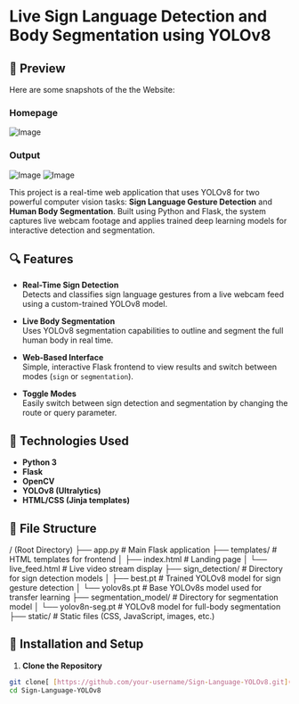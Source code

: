 # Live Sign Language Detection and Body Segmentation using YOLOv8

## 🚀 Preview
Here are some snapshots of the the Website:

### Homepage
![Image](https://github.com/user-attachments/assets/c4f59e19-8d71-40a0-b763-b5c0bf92679d)

### Output
![Image](https://github.com/user-attachments/assets/5a4502d3-c6b8-46d7-bde7-7d76182b3c8c) ![Image](https://github.com/user-attachments/assets/dd5465ea-81a4-4cdd-b304-08113d539ea7)

This project is a real-time web application that uses YOLOv8 for two powerful computer vision tasks: **Sign Language Gesture Detection** and **Human Body Segmentation**. Built using Python and Flask, the system captures live webcam footage and applies trained deep learning models for interactive detection and segmentation.

## 🔍 Features

- **Real-Time Sign Detection**  
  Detects and classifies sign language gestures from a live webcam feed using a custom-trained YOLOv8 model.

- **Live Body Segmentation**  
  Uses YOLOv8 segmentation capabilities to outline and segment the full human body in real time.

- **Web-Based Interface**  
  Simple, interactive Flask frontend to view results and switch between modes (`sign` or `segmentation`).

- **Toggle Modes**  
  Easily switch between sign detection and segmentation by changing the route or query parameter.

## 🧠 Technologies Used

- **Python 3**
- **Flask**
- **OpenCV**
- **YOLOv8 (Ultralytics)**
- **HTML/CSS (Jinja templates)**

## 📁 File Structure

/ (Root Directory)
├── app.py                      # Main Flask application
├── templates/                  # HTML templates for frontend
│   ├── index.html              # Landing page
│   └── live_feed.html          # Live video stream display
├── sign_detection/            # Directory for sign detection models
│   ├── best.pt                 # Trained YOLOv8 model for sign gesture detection
│   └── yolov8s.pt              # Base YOLOv8s model used for transfer learning
├── segmentation_model/        # Directory for segmentation model
│   └── yolov8n-seg.pt          # YOLOv8 model for full-body segmentation
├── static/                    # Static files (CSS, JavaScript, images, etc.)


## 🚀 Installation and Setup

1. **Clone the Repository**

```bash
git clone[ [https://github.com/your-username/Sign-Language-YOLOv8.git](https://github.com/sumukhpshetty25/yolov8-sign-detection-segmentation/edit/main/READ
cd Sign-Language-YOLOv8
